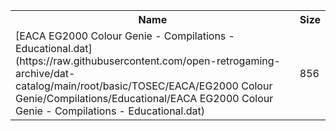 <table>
<tr><th>Name</th><th>Size</th></tr>
<tr><td>[EACA EG2000 Colour Genie - Compilations - Educational.dat](https://raw.githubusercontent.com/open-retrogaming-archive/dat-catalog/main/root/basic/TOSEC/EACA/EG2000 Colour Genie/Compilations/Educational/EACA EG2000 Colour Genie - Compilations - Educational.dat)</td><td>856</td></tr>
</table>

